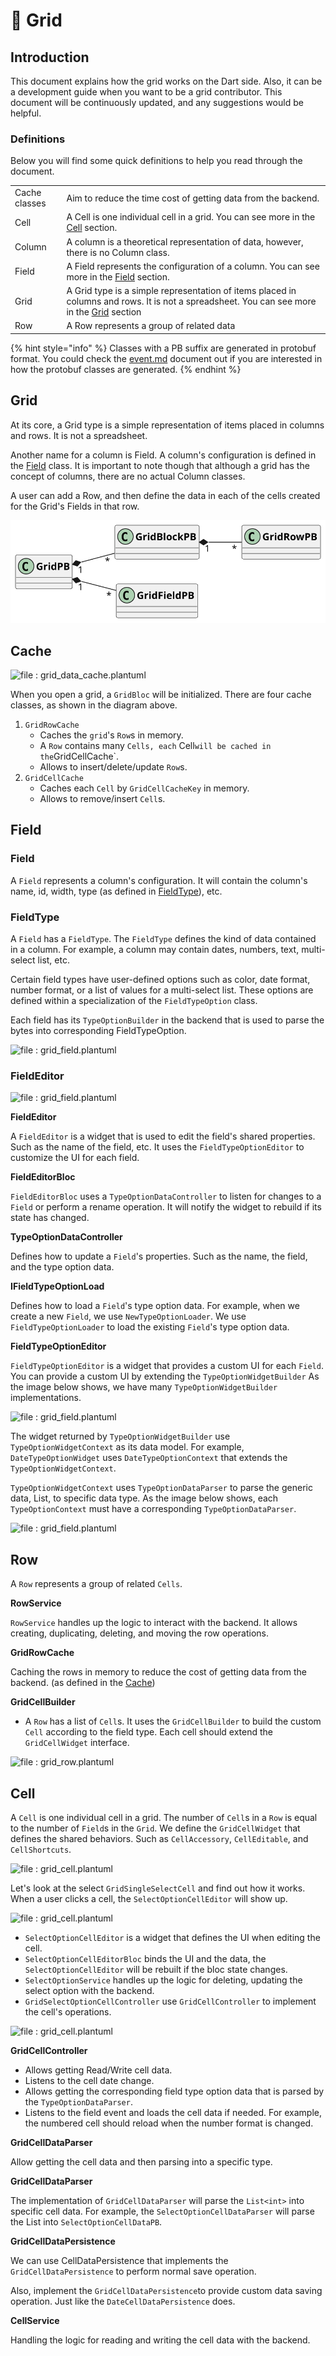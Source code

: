 # 🧮 Grid

## Introduction

This document explains how the grid works on the Dart side. Also, it can be a development guide when you want to be a grid contributor. This document will be continuously updated, and any suggestions would be helpful.

### Definitions

Below you will find some quick definitions to help you read through the document.

|               |                                                                                                                                                           |
| ------------- | --------------------------------------------------------------------------------------------------------------------------------------------------------- |
| Cache classes | Aim to reduce the time cost of getting data from the backend.                                                                                             |
| Cell          | A Cell is one individual cell in a grid. You can see more in the [Cell](grid.md#cell) section.                                                            |
| Column        | A column is a theoretical representation of data, however, there is no Column class.                                                                      |
| Field         | A Field represents the configuration of a column. You can see more in the [Field](grid.md#field) section.                                                 |
| Grid          | A Grid type is a simple representation of items placed in columns and rows. It is not a spreadsheet. You can see more in the [Grid](grid.md#grid) section |
| Row           | A Row represents a group of related data                                                                                                                  |

{% hint style="info" %}
Classes with a PB suffix are generated in protobuf format. You could check the [event.md](../../backend/event.md "mention") document out if you are interested in how the protobuf classes are generated.
{% endhint %}

## Grid

At its core, a Grid type is a simple representation of items placed in columns and rows. It is not a spreadsheet.

Another name for a column is Field. A column's configuration is defined in the [Field](grid.md#field) class. It is important to note though that although a grid has the concept of columns, there are no actual Column classes.

A user can add a Row, and then define the data in each of the cells created for the Grid's Fields in that row.

![file : grid.plantuml](../../../../../.gitbook/assets/grid.svg)

## Cache

![file : grid\_data\_cache.plantuml](../../../../../uml/output/row\_cell\_relation.svg)

When you open a grid, a `GridBloc` will be initialized. There are four cache classes, as shown in the diagram above.

1. `GridRowCache`
   * Caches the `grid`'s `Row`s in memory.
   * A `Row` contains many `Cells, each` Cell`will be cached in the`GridCellCache\`.
   * Allows to insert/delete/update `Row`s.
2. `GridCellCache`
   * Caches each `Cell` by `GridCellCacheKey` in memory.
   * Allows to remove/insert `Cell`s.

## Field

### Field

A `Field` represents a column's configuration. It will contain the column's name, id, width, type (as defined in [FieldType](grid.md#fieldtype)), etc.

### FieldType

A `Field` has a `FieldType`. The `FieldType` defines the kind of data contained in a column. For example, a column may contain dates, numbers, text, multi-select list, etc.

Certain field types have user-defined options such as color, date format, number format, or a list of values for a multi-select list. These options are defined within a specialization of the `FieldTypeOption` class.

Each field has its `TypeOptionBuilder` in the backend that is used to parse the bytes into corresponding FieldTypeOption.

![file : grid\_field.plantuml](../../../../../uml/output/FieldTypeOption\_Builder.svg)

### **FieldEditor**

![file : grid\_field.plantuml](../../../../../uml/output/Field\_Editor.svg)

**FieldEditor**

A `FieldEditor` is a widget that is used to edit the field's shared properties. Such as the name of the field, etc. It uses the `FieldTypeOptionEditor` to customize the UI for each field.

**FieldEditorBloc**

`FieldEditorBloc` uses a `TypeOptionDataController` to listen for changes to a `Field` or perform a rename operation. It will notify the widget to rebuild if its state has changed.

**TypeOptionDataController**

Defines how to update a `Field`'s properties. Such as the name, the field, and the type option data.

**IFieldTypeOptionLoad**

Defines how to load a `Field`'s type option data. For example, when we create a new `Field`, we use `NewTypeOptionLoader`. We use `FieldTypeOptionLoader` to load the existing `Field`'s type option data.

**FieldTypeOptionEditor**

`FieldTypeOptionEditor` is a widget that provides a custom UI for each `Field`. You can provide a custom UI by extending the `TypeOptionWidgetBuilder` As the image below shows, we have many `TypeOptionWidgetBuilder` implementations.

![file : grid\_field.plantuml](../../../../../uml/output/Field\_Type\_Option\_Widget\_Builder\_Impl.svg)

The widget returned by `TypeOptionWidgetBuilder` use `TypeOptionWidgetContext` as its data model. For example, `DateTypeOptionWidget` uses `DateTypeOptionContext` that extends the `TypeOptionWidgetContext`.

`TypeOptionWidgetContext` uses `TypeOptionDataParser` to parse the generic data, List, to specific data type. As the image below shows, each `TypeOptionContext` must have a corresponding `TypeOptionDataParser`.

![file : grid\_field.plantuml](../../../../../uml/output/Field\_Type\_Option\_Editor\_Data\_Parser.svg)

## Row

A `Row` represents a group of related `Cells`.

**RowService**

`RowService` handles up the logic to interact with the backend. It allows creating, duplicating, deleting, and moving the row operations.

**GridRowCache**

Caching the rows in memory to reduce the cost of getting data from the backend. (as defined in the [Cache](grid.md#cache))

**GridCellBuilder**

* A `Row` has a list of `Cell`s. It uses the `GridCellBuilder` to build the custom `Cell` according to the field type. Each cell should extend the `GridCellWidget` interface.

![file : grid\_row.plantuml](../../../../../.gitbook/assets/grid\_row.svg)

## Cell

A `Cell` is one individual cell in a grid. The number of `Cell`s in a `Row` is equal to the number of `Field`s in the `Grid`. We define the `GridCellWidget` that defines the shared behaviors. Such as `CellAccessory`, `CellEditable`, and `CellShortcuts`.

![file : grid\_cell.plantuml](../../../../../.gitbook/assets/Grid\_Cell\_Builder.svg)

Let's look at the select `GridSingleSelectCell` and find out how it works. When a user clicks a cell, the `SelectOptionCellEditor` will show up.

![file : grid\_cell.plantuml](../../../../../uml/output/Grid\_Selection\_Cell\_Edit.svg)

* `SelectOptionCellEditor` is a widget that defines the UI when editing the cell.
* `SelectOptionCellEditorBloc` binds the UI and the data, the `SelectOptionCellEditor` will be rebuilt if the bloc state changes.
* `SelectOptionService` handles up the logic for deleting, updating the select option with the backend.
* `GridSelectOptionCellController` use `GridCellController` to implement the cell's operations.

![file : grid\_cell.plantuml](../../../../../.gitbook/assets/Grid\_Cell\_Controller.svg)

**GridCellController**

* Allows getting Read/Write cell data.
* Listens to the cell date change.
* Allows getting the corresponding field type option data that is parsed by the `TypeOptionDataParser`.
* Listens to the field event and loads the cell data if needed. For example, the numbered cell should reload when the number format is changed.

**GridCellDataParser**

Allow getting the cell data and then parsing into a specific type.

**GridCellDataParser**

The implementation of `GridCellDataParser` will parse the `List<int>` into specific cell data. For example, the `SelectOptionCellDataParser` will parse the List into `SelectOptionCellDataPB`.

**GridCellDataPersistence**

We can use CellDataPersistence that implements the `GridCellDataPersistence` to perform normal save operation.

Also, implement the `GridCellDataPersistence`to provide custom data saving operation. Just like the `DateCellDataPersistence` does.

**CellService**

Handling the logic for reading and writing the cell data with the backend.
